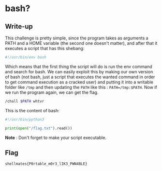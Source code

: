 # bash?

## Write-up 

This challenge is pretty simple, since the program takes as arguments a PATH and a HOME variable (the second one doesn't matter), and after that it executes a script that has this shebang:

```bash
#!/usr/bin/env bash 
```
Which means that the first thing the script will do is run the env command and search for bash. We can easily exploit this by making our own version of bash (not bash, just a script that executes the wanted command in order to get command execution as a cracked user) and putting it into a writable folder like `/tmp` and then updating the `PATH` like this : `PATH=/tmp:$PATH`. Now if we run the program again, we can get the flag.

```bash
/chall $PATH whtvr 
```
This is the content of bash: 

```python 
#!/usr/bin/python3

print(open("/flag.txt").read())
``` 
**Note** : Don't forget to make your script executable.

## Flag

`shellmates{P0rtable_m0r3_lIK3_PWN4BLE}`
